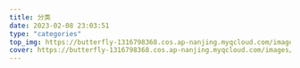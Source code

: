 ```yaml
---
title: 分类
date: 2023-02-08 23:03:51
type: "categories"
top_img: https://butterfly-1316798368.cos.ap-nanjing.myqcloud.com/images/marguerite-g51b2472ac_1920.jpg
cover: https://butterfly-1316798368.cos.ap-nanjing.myqcloud.com/images/marguerite-g51b2472ac_1920.jpg
---
```

